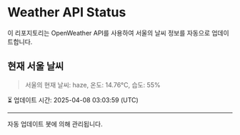 
# Weather API Status

이 리포지토리는 OpenWeather API를 사용하여 서울의 날씨 정보를 자동으로 업데이트합니다.

## 현재 서울 날씨
> 서울의 현재 날씨: haze, 온도: 14.76°C, 습도: 55%

⏳ 업데이트 시간: 2025-04-08 03:03:59 (UTC)

---
자동 업데이트 봇에 의해 관리됩니다.
